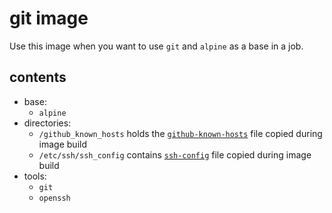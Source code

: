 # git image

Use this image when you want to use `git` and `alpine` as a base in a job.

## contents

- base:
  - `alpine`
- directories:
  - `/github_known_hosts` holds the [`github-known-hosts`](/images/git/github-known-hosts) file copied during image build
  - `/etc/ssh/ssh_config` contains [`ssh-config`](/images/git/ssh-config) file copied during image build
- tools:
  - `git`
  - `openssh`

